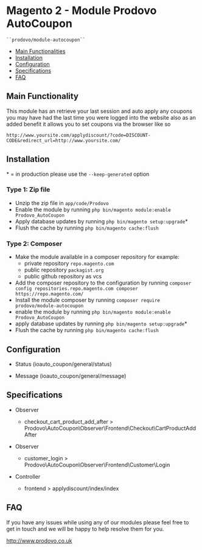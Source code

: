# Magento 2 - Module Prodovo AutoCoupon

    ``prodovo/module-autocoupon``

 - [Main Functionalities](#markdown-header-main-functionalities)
 - [Installation](#markdown-header-installation)
 - [Configuration](#markdown-header-configuration)
 - [Specifications](#markdown-header-specifications)
 - [FAQ](#markdown-header-faq)


## Main Functionality
This module has an retrieve your last session and auto apply any coupons you may have had the last time you were logged into the website also as an added benefit it allows you to set coupons via the browser like so 

```
http://www.yoursite.com/applydiscount/?code=DISCOUNT-CODE&redirect_url=http://www.yoursite.com/
```

## Installation
\* = in production please use the `--keep-generated` option

### Type 1: Zip file

 - Unzip the zip file in `app/code/Prodovo`
 - Enable the module by running `php bin/magento module:enable Prodovo_AutoCoupon`
 - Apply database updates by running `php bin/magento setup:upgrade`\*
 - Flush the cache by running `php bin/magento cache:flush`

### Type 2: Composer

 - Make the module available in a composer repository for example:
    - private repository `repo.magento.com`
    - public repository `packagist.org`
    - public github repository as vcs
 - Add the composer repository to the configuration by running `composer config repositories.repo.magento.com composer https://repo.magento.com/`
 - Install the module composer by running `composer require prodovo/module-autocoupon`
 - enable the module by running `php bin/magento module:enable Prodovo_AutoCoupon`
 - apply database updates by running `php bin/magento setup:upgrade`\*
 - Flush the cache by running `php bin/magento cache:flush`

## Configuration

 - Status (ioauto_coupon/general/status)

 - Message (ioauto_coupon/general/message)


## Specifications

 - Observer
	- checkout_cart_product_add_after > Prodovo\AutoCoupon\Observer\Frontend\Checkout\CartProductAddAfter

 - Observer
	- customer_login > Prodovo\AutoCoupon\Observer\Frontend\Customer\Login

 - Controller
	- frontend > applydiscount/index/index


## FAQ

If you have any issues while using any of our modules please feel free to get in touch and we will be happy to help resolve them for you. 

http://www.prodovo.co.uk

